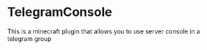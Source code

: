 # TelegramConsole
This is a minecraft plugin that allows you to use server console in a telegram group
